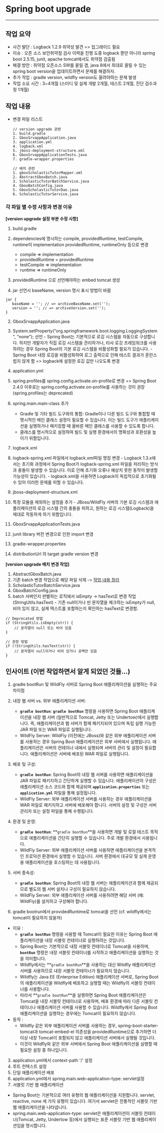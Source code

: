 # Spring boot upgrade
----------------------------------------------------------------------

## 작업 요약
- 사건 발단 : Logback 1.2.9 취약성 발견 => 업그레이드 필요
- 이슈 : 오픈 소스 보안취약점 검사 이력을 진행 도중 logback 뿐만 아니라 spring boot 2.5.15, junit, apache tomcat에서도 취약점 검출됨
- 해결 방안 : 취약점 오픈소스 SW를 올릴 겸, java 8에서 최대로 올릴 수 있는 spring boot version을 업데이트하면서 문제를 해결하자.
- 추가 작업 : gradle version, wildfly version도 올려야하는 문제 발생
- 작업 소요 시간 : 3~4개월 (스터디 및 실제 개발 2개월, 테스트 2개월, 진단 검수과정 1개월)

## 작업 내용
- 변경 파일 리스트
  ```
  // version upgrade 관련
  1. build.gradle
  2. GboxSrvappApplication.java
  3. application.yml
  4. logback.xml
  5. jboss-deployment-structure.xml
  6. GboxSrvappApplicationTests.java
  7. gradle-wrapper.properties

  // 배치 관련
  1. gboxScholasticTutorMapper.xml
  2. AbstractGboxBatch.java
  3. ScholasticTutorBatchService.java
  4. GboxBatchConfig.java
  5. GboxScholasticTutorDao.java
  6. ScholasticTutorService.java
  ```

### 각 파일 별 수정 사항과 변경 이유
**[version upgrade 설정 부분 수정 사항]**
1. build.gradle
  1. dependencies에 명시하는 compile, providedRuntime, testCompile, runtime이 implementation providedRuntime, runtimeOnly 등으로 변경
     
     - compile => implementation
     - providedRuntime = providedRuntime
     - testCompile => implementation
     - runtime => runtimeOnly
    
  2. providedRuntime 으로 선언해야하는 embed tomcat 생성
  3. jar 선언시 baseName, version 명시 표시 방법이 바뀜
```
jar {
   baseName = ''; // => archiveBaseName.set('');
   version = ''; // => archiveVersion.set('');
}
```
2. GboxSrvappApplication.java
  1. System.setProperty("org.springframework.boot.logging.LoggingSystem", "none"); 선언
    - Spring Boot는 기본적으로 로깅 시스템을 자동으로 구성합니다. 하지만 개발자가 직접 로깅 시스템을 관리하거나, 타사 로깅 프레임워크를 사용하려는 경우 Spring Boot의 기본 로깅 시스템을 비활성화할 필요가 있습니다.
    - Spring Boot 내장 로깅을 비활성화하여 로그 출력으로 인해 테스트 결과가 혼란스럽지 않게 함 => logback에 설정한 로깅 값만 나오도록 변경
3. application.yml
  1. spring.profiles를 spring.config.activate.on-profile로 변경 => Spring Boot 2.4.0 이후로는 spring.config.activate.on-profile를 사용하는 것이 권장 (spring.profiles는 deprecated)
  2. spring.main.main-class 추가
     - Gradle 및 기타 빌드 도구와의 통합: Gradle이나 다른 빌드 도구와 통합할 때 명시적인 메인 클래스 설정이 필요할 수 있습니다. 이는 빌드 도구가 애플리케이션을 실행하거나 패키징할 때 올바른 메인 클래스를 사용할 수 있도록 합니다.
     - 클래스를 명시적으로 설정하여 빌드 및 실행 환경에서의 명확성과 호환성을 높이기 위함입니다.
    
4. logback.xml
  1. logback-spring.xml 파일에서 logback.xml파일 명칭 변경
    - Logback 1.3.x에서는 초기화 과정에서 Spring Boot가 logback-spring.xml 파일을 처리하는 방식과 충돌이 발생할 수 있습니다. 이로 인해 초기화 오류나 예상치 못한 동작이 발생할 가능성이 있습니다.
    - logback.xml을 사용하면 Logback이 독립적으로 초기화될 수 있어 이러한 문제를 피할 수 있습니다.
5. jboss-deployment-structure.xml
  1. 특정 모듈을 제외하는 설정을 추가
    - JBoss/WildFly 서버의 기본 로깅 시스템과 애플리케이션의 로깅 시스템 간의 충돌을 피하고, 원하는 로깅 시스템(Logback)을 제대로 작동하게 하기 위함입니다.
6. GboxSrvappApplicationTests.java
  1. junit library 버전 변경으로 인한 import 변경
7. gradle-wrapper.properties
  1. distributionUrl 의 target gradle version 변경

**[version upgrade 배치 변경 작업]**
1. AbstractGboxBatch.java
  1. 기존 batch 변경 작업으로 해당 파일 삭제 -> [작업 내용 정리](https://github.com/hachuu/developGuide/blob/main/java/%EC%8A%A4%ED%94%84%EB%A7%81%20%EB%B0%B0%EC%B9%98%20%EB%A7%8C%EB%93%A4%EA%B8%B0.md)
2. ScholasticTutorBatchService.java
3. GboxBatchConfig.java
  1. batch 서버인지 판별하는 로직에서 isEmpty -> hasText로 변경 작업 (StringUtils.hasText)
    - 기존 null이거나 빈 문자열을 체크하는 isEmpty가 null, 비어 있지 않고, 실제 텍스트를 포함하는지 확인하는 hasText로 변경함.
```
// Deprecated 방법
if (StringUtils.isEmpty(str)) {
    // 문자열이 null 또는 비어 있음
}

// 권장 방법
if (!StringUtils.hasText(str)) {
    // 문자열이 null이거나 비어 있거나 공백만 있음
}
``` 
  

## 인사이트 (이번 작업하면서 알게 되었던 것들...)
1. gradle bootRun 및 WildFly 서버로 Spring Boot 애플리케이션을 실행하는 주요 차이점
  1. 내장 웹 서버 vs. 외부 애플리케이션 서버:
      - **`gradle bootRun`**: **`gradle bootRun`** 명령을 사용하면 Spring Boot 애플리케이션을 내장 웹 서버 (일반적으로 Tomcat, Jetty 또는 Undertow)에서 실행합니다. 즉, 애플리케이션과 웹 서버가 함께 패키지되어 있으며 독립 실행 가능한 JAR 파일 또는 WAR 파일로 실행됩니다.
      - WildFly Server: WildFly (이전에는 JBoss)와 같은 외부 애플리케이션 서버를 사용하는 경우 Spring Boot 애플리케이션은 외부 서버에서 실행됩니다. 애플리케이션은 서버의 컨테이너 내에서 실행되며 서버의 관리 및 설정이 필요합니다. 애플리케이션은 서버에 배포된 WAR 파일로 실행됩니다.
  2. 배포 및 구성:
      - **`gradle bootRun`**: Spring Boot의 내장 웹 서버를 사용하면 애플리케이션을 JAR 파일로 패키지하고 간단하게 실행할 수 있습니다. 애플리케이션의 구성은 애플리케이션 소스 코드와 함께 제공되며 **`application.properties`** 또는 **`application.yml`** 파일을 통해 설정됩니다.
      - WildFly Server: 외부 애플리케이션 서버를 사용하는 경우 애플리케이션을 WAR 파일로 패키지하고 서버에 배포해야 합니다. 서버의 설정 및 구성은 서버 관리자 또는 설정 파일을 통해 수행됩니다.
  3. 환경 및 운영:
      - **`gradle bootRun`**: **`gradle bootRun`**을 사용하면 개발 및 로컬 테스트 목적으로 애플리케이션을 간단히 실행할 수 있습니다. 주로 개발 환경에서 사용됩니다.
      - WildFly Server: 외부 애플리케이션 서버를 사용하면 애플리케이션을 본격적인 프로덕션 환경에서 실행할 수 있습니다. 서버 환경에서 대규모 및 실제 운영용 애플리케이션을 호스팅하는 데 사용됩니다.
  4. 서버 종속성:
      - **`gradle bootRun`**: Spring Boot의 내장 웹 서버는 애플리케이션과 함께 제공되므로 별도의 웹 서버 설치나 구성이 필요하지 않습니다.
      - WildFly Server: 외부 애플리케이션 서버를 사용하려면 해당 서버 (예: WildFly)를 설치하고 구성해야 합니다.

2. gradle bootrun에서 providedRuntime로 tomcat을 선언 (cf. wildfly에서는 tomcat이 필요하지 않을까)
  - 이유 :
      - **`gradle bootRun`** 명령을 사용할 때 Tomcat이 필요한 이유는 Spring Boot 애플리케이션을 내장 서블릿 컨테이너로 실행하려는 것입니다. 
      - Spring Boot는 기본적으로 내장 서블릿 컨테이너로 Tomcat을 사용하며, **`bootRun`** 명령은 내장 서블릿 컨테이너를 시작하고 애플리케이션을 실행하는 것을 의미합니다.
      - Wildfly에서는 **`gradle bootRun`**을 사용하는 대신 Wildfly 애플리케이션 서버를 사용하므로 내장 서블릿 컨테이너가 필요하지 않습니다. 
      - Wildfly는 Java EE (Enterprise Edition) 애플리케이션 서버로, Spring Boot의 애플리케이션을 Wildfly에 배포하고 실행할 때는 Wildfly의 서블릿 컨테이너를 사용합니다.
      - 따라서 **`gradle bootRun`**을 실행하면 Spring Boot 애플리케이션은 Tomcat을 내장 서블릿 컨테이너로 사용하며, 배포 환경에 따라 다른 서블릿 컨테이너나 애플리케이션 서버를 사용할 수 있습니다. Wildfly에서 Spring Boot 애플리케이션을 실행하는 경우에는 Tomcat이 필요하지 않습니다.
  - 동작 :
      - Wildfly 같은 외부 애플리케이션 서버를 사용하는 경우, spring-boot-starter-tomcat과 tomcat-embed-el 의존성을 providedRuntime으로 추가하면 더 이상 내장 Tomcat이 포함되지 않고 애플리케이션 서버에서 실행될 것입니다.
      - 이것이 Wildfly와 같은 외부 서버에서 Spring Boot 애플리케이션을 실행할 때 필요한 설정 중 하나입니다.

3. application.yml에서 context-path '/' 설정
  1. 루트 컨텍스트 설정
  2. 단일 애플리케이션 배포
4. application.yml에서 spring.main.web-application-type: servlet설정
  1. 서블릿 기반 웹 애플리케이션
  - Spring Boot는 기본적으로 여러 유형의 웹 애플리케이션을 지원합니다. servlet, reactive, none 세 가지 유형이 있습니다. 여기서 servlet은 전통적인 서블릿 기반 웹 애플리케이션을 나타냅니다.
  - spring.main.web-application-type: servlet은 애플리케이션이 서블릿 컨테이너(Tomcat, Jetty, Undertow 등)에서 실행되는 표준 서블릿 기반 웹 애플리케이션임을 명시합니다.

